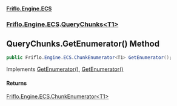 #### [Friflo.Engine.ECS](index.md 'index')
### [Friflo.Engine.ECS](Friflo.Engine.ECS.md 'Friflo.Engine.ECS').[QueryChunks&lt;T1&gt;](QueryChunks_T1_.md 'Friflo.Engine.ECS.QueryChunks<T1>')

## QueryChunks<T1>.GetEnumerator() Method

```csharp
public Friflo.Engine.ECS.ChunkEnumerator<T1> GetEnumerator();
```

Implements [GetEnumerator()](https://docs.microsoft.com/en-us/dotnet/api/System.Collections.Generic.IEnumerable-1.GetEnumerator 'System.Collections.Generic.IEnumerable`1.GetEnumerator'), [GetEnumerator()](https://docs.microsoft.com/en-us/dotnet/api/System.Collections.IEnumerable.GetEnumerator 'System.Collections.IEnumerable.GetEnumerator')

#### Returns
[Friflo.Engine.ECS.ChunkEnumerator&lt;](ChunkEnumerator_T1_.md 'Friflo.Engine.ECS.ChunkEnumerator<T1>')[T1](QueryChunks_T1_.md#Friflo.Engine.ECS.QueryChunks_T1_.T1 'Friflo.Engine.ECS.QueryChunks<T1>.T1')[&gt;](ChunkEnumerator_T1_.md 'Friflo.Engine.ECS.ChunkEnumerator<T1>')